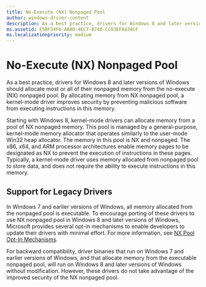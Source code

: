 ```yaml
---
title: No-Execute (NX) Nonpaged Pool
author: windows-driver-content
description: As a best practice, drivers for Windows 8 and later versions of Windows should allocate most or all of their nonpaged memory from the no-execute (NX) nonpaged pool.
ms.assetid: E5BF34F6-ABA0-4EC7-B740-CC83EF8438CF
ms.localizationpriority: medium
---
```


# No-Execute (NX) Nonpaged Pool


As a best practice, drivers for Windows 8 and later versions of Windows should allocate most or all of their nonpaged memory from the no-execute (NX) nonpaged pool. By allocating memory from NX nonpaged pool, a kernel-mode driver improves security by preventing malicious software from executing instructions in this memory.

Starting with Windows 8, kernel-mode drivers can allocate memory from a pool of NX nonpaged memory. This pool is managed by a general-purpose, kernel-mode memory allocator that operates similarly to the user-mode Win32 heap allocator. The memory in this pool is NX and nonpaged. The x86, x64, and ARM processor architectures enable memory pages to be designated as NX to prevent the execution of instructions in these pages. Typically, a kernel-mode driver uses memory allocated from nonpaged pool to store data, and does not require the ability to execute instructions in this memory.

## Support for Legacy Drivers


In Windows 7 and earlier versions of Windows, all memory allocated from the nonpaged pool is executable. To encourage porting of these drivers to use NX nonpaged pool in Windows 8 and later versions of Windows, Microsoft provides several opt-in mechanisms to enable developers to update their drivers with minimal effort. For more information, see [NX Pool Opt-In Mechanisms](nx-pool-opt-in-mechanisms.md).

For backward compatibility, driver binaries that run on Windows 7 and earlier versions of Windows, and that allocate memory from the executable nonpaged pool, will run on Windows 8 and later versions of Windows without modification. However, these drivers do not take advantage of the improved security of the NX nonpaged pool.

 

 




